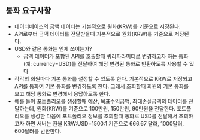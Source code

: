 
## 통화 요구사항
- 데이터베이스의 금액 데이터는 기본적으로 원화(KRW)를 기준으로 저장된다.
- API로부터 금액 데이터를 전달받을때 기본적으로 원화(KRW)를 기준으로 저장된다.
- USD와 같은 통화는 언제 쓰이는가?
	- 금액 데이터가 포함된 API를 호출할때 쿼리파라미터로 변경하고자 하는 통화(예: currency=USD)를 전달하여 해당 변경된 통화로 반환하도록 사용할 수 있다
- 각각의 회원마다 기본 통화를 설정할 수 있도록 한다. 기본적으로 KRW로 저장되고 API를 통화여 기본 통화를 변경하도록 한다. 그래서 조회할때 회원의 기본 통화를 보고 해당 통화로 변경해서 응답하도록 한다.
- 예를 들어 포트폴리오를  생성할때 예산, 목표수익금액, 최대손실금액의 데이터를 전달하는데, 원화(KRW)를 기준으로 100만원, 150만원, 90만원을 전달한다. 포트폴리오를 생성한 다음에 포트폴리오 정보를 조회할때 통화로 USD를 전달해서 조회하고자 하면 서버는 환율 KRW:USD=1500:1 기준으로 666.67 달러, 1000달러, 600달러를 반환한다.
